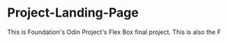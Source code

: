 # Project-Landing-Page
This is Foundation's Odin Project's Flex Box final project. This is also the F
